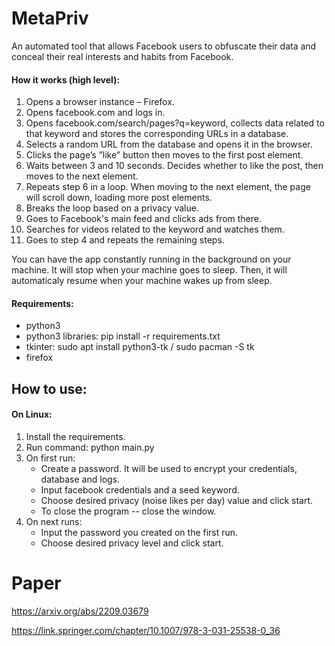 # MetaPriv
An automated tool that allows Facebook users to obfuscate their data and conceal their real interests and habits from Facebook.

#### How it works (high level):
1. Opens a browser instance – Firefox.
2. Opens facebook.com and logs in.
3. Opens facebook.com/search/pages?q=keyword, collects data related to that keyword and stores the corresponding URLs in a database.
4. Selects a random URL from the database and opens it in the browser.
5. Clicks the page’s ”like” button then moves to the first post element.
6. Waits between 3 and 10 seconds. Decides whether to like the post, then moves to the next element.
7. Repeats step 6 in a loop. When moving to the next element, the page will scroll down, loading more post elements.
8. Breaks the loop based on a privacy value.
9. Goes to Facebook's main feed and clicks ads from there.
10. Searches for videos related to the keyword and watches them.
11. Goes to step 4 and repeats the remaining steps.

You can have the app constantly running in the background on your machine. It will stop when your machine goes to sleep. Then, it will automaticaly resume when your machine wakes up from sleep.

#### Requirements:
- python3
- python3 libraries: pip install -r requirements.txt
- tkinter: sudo apt install python3-tk / sudo pacman -S tk
- firefox

## How to use:
#### On Linux:
1. Install the requirements.
2. Run command: python main.py
3. On first run: 
	- Create a password. It will be used to encrypt your credentials, database and logs.
	- Input facebook credentials and a seed keyword.
	- Choose desired privacy (noise likes per day) value and click start.
	- To close the program -- close the window.
4. On next runs:
	- Input the password you created on the first run.
	- Choose desired privacy level and click start.

# Paper
https://arxiv.org/abs/2209.03679

https://link.springer.com/chapter/10.1007/978-3-031-25538-0_36
